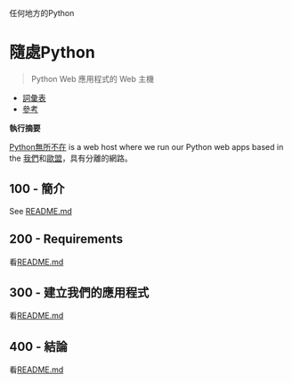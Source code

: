 任何地方的Python

# 隨處Python

> Python Web 應用程式的 Web 主機

-   [詞彙表](./GLOSSARY.md)
-   [參考](./REFERENCES.md)

**執行摘要**

[Python無所不在](https://www.pythonanywhere.com) is a web host where we run our Python web apps based in the [我們](https://www.pythonanywhere.com/user/wvanheemstra/account/)和[歐盟](<>)，具有分離的網路。

## 100 - 簡介

See [README.md](./100/README.md)

## 200 - Requirements

看[README.md](./200/README.md)

## 300 - 建立我們的應用程式

看[README.md](./300/README.md)

## 400 - 結論

看[README.md](./400/README.md)
